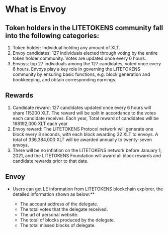 # What is Envoy

## Token holders in the LITETOKENS community fall into the following categories:

1. Token holder: Individual holding any amount of XLT.
2. Envoy candidates: 127 individuals elected through voting by the entire token holder community. Votes are updated once every 6 hours.
3. Envoys: top 27 individuals among the 127 candidates, voted once every 6 hours. Envoys play a key role in governing the LITETOKENS community by ensuring basic functions, e.g. block generation and bookkeeping, and obtain corresponding earnings.
 
## Rewards

1.	Candidate reward: 127 candidates updated once every 6 hours will share 115200 XLT. The reward will be split in accordance to the votes each candidate receives. Each year, Total reward of candidates will be 168192,000 XLT each year
2.	Envoy reward: The LITETOKENS Protocol network will generate one block every 3 seconds, with each block awarding 32 XLT to envoys. A total of 336,384,000 XLT will be awarded annually to twenty-seven envoys.
3.	There will be no inflation on the LITETOKENS network before January 1, 2021, and the LITETOKENS Foundation will award all block rewards and candidate rewards prior to that date.

## Envoy 

+ Users can get LE information from LITETOKENS blockchain explorer, the detailed information shown as below:**

   + The account address of the delegate.
   + The total votes that the delegate received.
   + The url of personal website.
   + The total of blocks produced by the delegate.
   + The total missed blocks of delegate.

